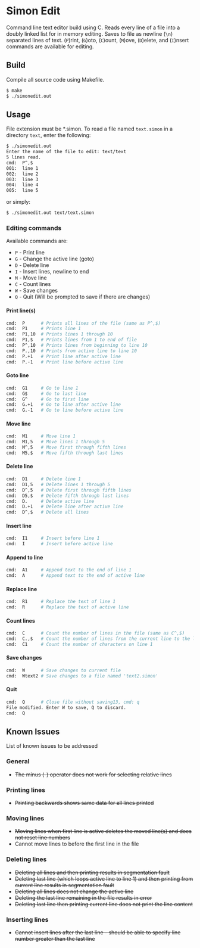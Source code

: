 # Simon Edit

Command line text editor build using C. Reads every line of a file into a doubly linked list for in memory editing. Saves to file as newline (`\n`) separated lines of text. (`P`)rint, (`G`)oto, (`C`)ount, (`M`)ove, (`D`)elete, and (`I`)nsert commands are available for editing. 

## Build

Compile all source code using Makefile.

```bash
$ make
$ ./simonedit.out
```

## Usage

File extension must be *.simon. To read a file named `text.simon` in a directory `text`, enter the following:

```bash
$ ./simonedit.out 
Enter the name of the file to edit: text/text
5 lines read.
cmd:  P^,$
001:  line 1
002:  line 2
003:  line 3
004:  line 4
005:  line 5
```

or simply:

```bash
$ ./simonedit.out text/text.simon
```

### Editing commands

Available commands are:

- `P` - Print line
- `G` - Change the active line (goto)
- `D` - Delete line
- `I` - Insert lines, newline to end
- `M` - Move line
- `C` - Count lines
- `W` - Save changes
- `Q` - Quit (Will be prompted to save if there are changes)

#### Print line(s)

```bash
cmd:  P      # Prints all lines of the file (same as P^,$)
cmd:  P1     # Prints line 1
cmd:  P1,10  # Prints lines 1 through 10
cmd:  P1,$   # Prints lines from 1 to end of file
cmd:  P^,10  # Prints lines from beginning to line 10
cmd:  P.,10  # Prints from active line to line 10
cmd:  P.+1   # Print line after active line
cmd:  P.-1   # Print line before active line
```

#### Goto line

```bash
cmd:  G1     # Go to line 1
cmd:  G$     # Go to last line
cmd:  G^     # Go to first line
cmd:  G.+1   # Go to line after active line
cmd:  G.-1   # Go to line before active line
```

#### Move line

```bash
cmd:  M1     # Move line 1
cmd:  M1,5   # Move lines 1 through 5
cmd:  M^,5   # Move first through fifth lines
cmd:  M5,$   # Move fifth through last lines
```

#### Delete line

```bash
cmd:  D1     # Delete line 1
cmd:  D1,5   # Delete lines 1 through 5
cmd:  D^,5   # Delete first through fifth lines
cmd:  D5,$   # Delete fifth through last lines
cmd:  D.     # Delete active line
cmd:  D.+1   # Delete line after active line
cmd:  D^,$   # Delete all lines
```

#### Insert line

```bash
cmd:  I1     # Insert before line 1
cmd:  I      # Insert before active line
```

#### Append to line

```bash
cmd:  A1     # Append text to the end of line 1
cmd:  A      # Append text to the end of active line
```

#### Replace line

```bash
cmd:  R1     # Replace the text of line 1
cmd:  R      # Replace the text of active line
```

#### Count lines

```bash
cmd:  C      # Count the number of lines in the file (same as C^,$)
cmd:  C.,$   # Count the number of lines from the current line to the last line (inclusive)
cmd:  C1     # Count the number of characters on line 1
```

#### Save changes

```bash
cmd:  W      # Save changes to current file
cmd:  Wtext2 # Save changes to a file named 'text2.simon'
```

#### Quit

```bash
cmd:  Q      # Close file without saving13, cmd: q
File modified. Enter W to save, Q to discard.
cmd:  Q
```


## Known Issues

List of known issues to be addressed

### General

- ~~The minus (-) operator does not work for selecting relative lines~~

### Printing lines

- ~~Printing backwards shows same data for all lines printed~~

### Moving lines

- ~~Moving lines when first line is active deletes the moved line(s) and does not reset line numbers~~
- Cannot move lines to before the first line in the file

### Deleting lines

- ~~Deleting all lines and then printing results in segmentation fault~~
- ~~Deleting last line (which loops active line to line 1) and then printing from current line results in segmentation fault~~
- ~~Deleting all lines does not change the active line~~
- ~~Deleting the last line remaining in the file results in error~~
- ~~Deleting last line then printing current line does not print the line content~~

### Inserting lines

- ~~Cannot insert lines after the last line - should be able to specify line number greater than the last line~~